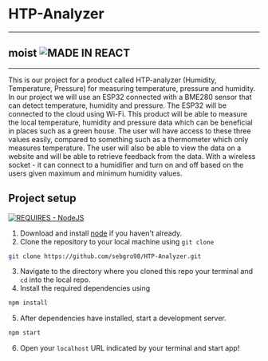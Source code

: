 # HTP-Analyzer
___
## moist ![MADE IN REACT](https://img.shields.io/badge/MADE_IN_REACT-black?style=for-the-badge&logo=react)
___
This is our project for a product called HTP-analyzer (Humidity, Temperature, Pressure) for measuring
temperature, pressure and humidity. In our project we will use an ESP32 connected with a BME280 sensor
that can detect temperature, humidity and pressure. The ESP32 will be connected to the cloud using
Wi-Fi. This product will be able to measure the local temperature, humidity and pressure data which can be
beneficial in places such as a green house. The user will have access to these three values easily, compared
to something such as a thermometer which only measures temperature. The user will also be able to view
the data on a website and will be able to retrieve feedback from the data. With a wireless socket - it can
connect to a humidifier and turn on and off based on the users given maximum and minimum humidity
values.

## Project setup
[![REQUIRES - NodeJS](https://img.shields.io/static/v1?label=REQUIRES&message=NodeJS&color=%23339933&style=for-the-badge&logo=Node.js)](https://nodejs.org/en/)

1. Download and install [node](https://nodejs.org/en/) if you haven't already.
2. Clone the repository to your local machine using `git clone`
```bash
git clone https://github.com/sebgro98/HTP-Analyzer.git
```
3. Navigate to the directory where you cloned this repo your terminal and `cd` into the local repo.
4. Install the required dependencies using
```bash
npm install
```
5. After dependencies have installed, start a development server.
```bash
npm start
```
6. Open your `localhost` URL indicated by your terminal and start app!
